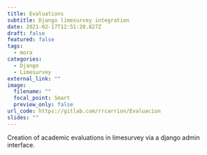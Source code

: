 ```yaml
---
title: Evaluations
subtitle: Django limesurvey integration
date: 2021-02-17T12:51:20.827Z
draft: false
featured: false
tags:
  - mora
categories:
  - Django
  - Limesurvey
external_link: ""
image:
  filename: ""
  focal_point: Smart
  preview_only: false
url_code: https://gitlab.com/rrcarrion/Evaluacion
slides: ""
---
```

Creation of academic evaluations in limesurvey via a django admin interface.

